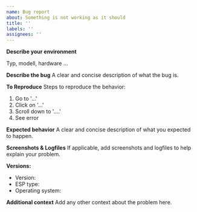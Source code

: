 ```yaml
---
name: Bug report
about: Something is not working as it should
title: ''
labels: ''
assignees: ''
---
```


**Describe your environment**

Typ, modell, hardware ...

**Describe the bug**
A clear and concise description of what the bug is.

**To Reproduce**
Steps to reproduce the behavior:

1. Go to '...'
2. Click on '...'
3. Scroll down to '....'
4. See error

**Expected behavior**
A clear and concise description of what you expected to happen.

**Screenshots & Logfiles**
If applicable, add screenshots and logfiles to help explain your problem.

**Versions:**

- Version: <version>
- ESP type: <ESP type>
- Operating system: <os-name>

**Additional context**
Add any other context about the problem here.
